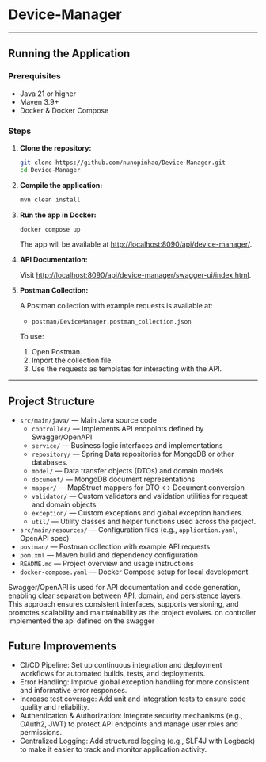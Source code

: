 # Device-Manager

---

## Running the Application

### Prerequisites

- Java 21 or higher
- Maven 3.9+
- Docker & Docker Compose

### Steps

1. **Clone the repository:**
   ```sh
   git clone https://github.com/nunopinhao/Device-Manager.git
   cd Device-Manager
   ```

2. **Compile the application:**
   ```sh
   mvn clean install
   ```

3. **Run the app in Docker:**
   ```sh
   docker compose up 
   ```
   The app will be available at [http://localhost:8090/api/device-manager/](http://localhost:8090/api/device-manager/).


4. **API Documentation:**
   
   Visit [http://localhost:8090/api/device-manager/swagger-ui/index.html](http://localhost:8090/api/device-manager/swagger-ui/index.html).


5. **Postman Collection:**

   A Postman collection with example requests is available at:
   - `postman/DeviceManager.postman_collection.json`

    To use:
    1. Open Postman.
    2. Import the collection file.
    3. Use the requests as templates for interacting with the API.
---

## Project Structure

- `src/main/java/` — Main Java source code
    - `controller/` — Implements API endpoints defined by Swagger/OpenAPI
    - `service/` — Business logic interfaces and implementations
    - `repository/` — Spring Data repositories for MongoDB or other databases.
    - `model/` — Data transfer objects (DTOs) and domain models
    - `document/` — MongoDB document representations
    - `mapper/` — MapStruct mappers for DTO ↔ Document conversion
    - `validator/` — Custom validators and validation utilities for request and domain objects
    - `exception/` — Custom exceptions and global exception handlers.
    - `util/` — Utility classes and helper functions used across the project.
- `src/main/resources/` — Configuration files (e.g., `application.yaml`, OpenAPI spec)
- `postman/` — Postman collection with example API requests
- `pom.xml` — Maven build and dependency configuration
- `README.md` — Project overview and usage instructions
- `docker-compose.yaml` — Docker Compose setup for local development


Swagger/OpenAPI is used for API documentation and code generation, enabling clear separation between API, domain, and persistence layers. This approach ensures consistent interfaces, supports versioning, and promotes scalability and maintainability as the project evolves.
on controller implemented the api defined on the swagger

## Future Improvements
  - CI/CD Pipeline: Set up continuous integration and deployment workflows for automated builds, tests, and deployments.
  - Error Handling: Improve global exception handling for more consistent and informative error responses. 
  - Increase test coverage: Add unit and integration tests to ensure code quality and reliability.
  - Authentication & Authorization: Integrate security mechanisms (e.g., OAuth2, JWT) to protect API endpoints and manage user roles and permissions.
  - Centralized Logging: Add structured logging (e.g., SLF4J with Logback) to make it easier to track and monitor application activity.